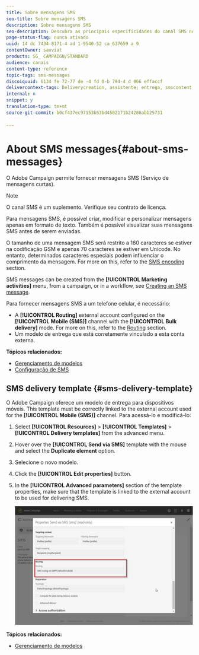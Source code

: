 ```yaml
---
title: Sobre mensagens SMS
seo-title: Sobre mensagens SMS
description: Sobre mensagens SMS
seo-description: Descubra as principais especificidades do canal SMS no Adobe Campaign.
page-status-flag: nunca ativado
uuid: 14 dc 7434-8171-4 ad 1-9540-52 ca 637659 a 9
contentOwner: sauviat
products: SG_ CAMPAIGN/STANDARD
audience: canais
content-type: reference
topic-tags: sms-messages
discoiquuid: 6134 fe 72-77 de -4 fd 0-b 794-4 d 966 effaccf
delivercontext-tags: Deliverycreation, assistente; entrega, smscontent, voltar
internal: n
snippet: y
translation-type: tm+mt
source-git-commit: b0cf437ec97153b53bd4502171b24286abb25731

---
```



# About SMS messages{#about-sms-messages}

O Adobe Campaign permite fornecer mensagens SMS (Serviço de mensagens curtas).

>[!NOTE]
>
>O canal SMS é um suplemento. Verifique seu contrato de licença.

Para mensagens SMS, é possível criar, modificar e personalizar mensagens apenas em formato de texto. Também é possível visualizar suas mensagens SMS antes de serem enviadas.

O tamanho de uma mensagem SMS será restrito a 160 caracteres se estiver na codificação GSM e apenas 70 caracteres se estiver em Unicode. No entanto, determinados caracteres especiais podem influenciar o comprimento da mensagem. For more on this, refer to the [SMS encoding](../../administration/using/configuring-sms-channel.md#sms-encoding--length-and-transliteration) section.

SMS messages can be created from the **[!UICONTROL Marketing activities]** menu, from a campaign, or in a workflow, see [Creating an SMS message](../../channels/using/creating-an-sms-message.md).

Para fornecer mensagens SMS a um telefone celular, é necessário:

* A **[!UICONTROL Routing]** external account configured on the **[!UICONTROL Mobile (SMS)]** channel with the **[!UICONTROL Bulk delivery]** mode. For more on this, refer to the [Routing](../../administration/using/configuring-sms-channel.md#defining-an-sms-routing) section.
* Um modelo de entrega que está corretamente vinculado a esta conta externa.

**Tópicos relacionados:**

* [Gerenciamento de modelos](../../start/using/about-templates.md)
* [Configuração de SMS](../../administration/using/configuring-sms-channel.md#defining-an-sms-routing)

## SMS delivery template {#sms-delivery-template}

O Adobe Campaign oferece um modelo de entrega para dispositivos móveis. This template must be correctly linked to the external account used for the **[!UICONTROL Mobile (SMS)]** channel. Para acessá-lo e modificá-lo:

1. Select **[!UICONTROL Resources]** &gt; **[!UICONTROL Templates]** &gt; **[!UICONTROL Delivery templates]** from the advanced menu.
1. Hover over the **[!UICONTROL Send via SMS]** template with the mouse and select the **Duplicate element** option.
1. Selecione o novo modelo.
1. Click the **[!UICONTROL Edit properties]** button.
1. In the **[!UICONTROL Advanced parameters]** section of the template properties, make sure that the template is linked to the external account to be used for delivering SMS.

   ![](assets/sms_template.png)

**Tópicos relacionados:**

* [Gerenciamento de modelos](../../start/using/about-templates.md)

